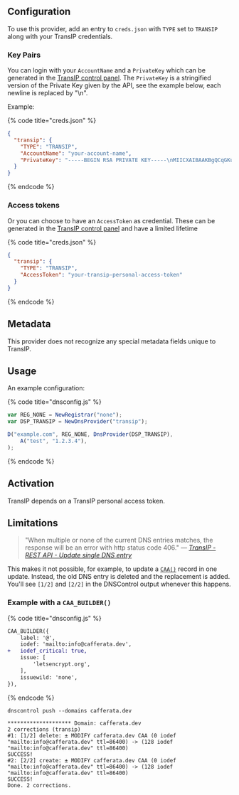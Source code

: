 ## Configuration

To use this provider, add an entry to `creds.json` with `TYPE` set to `TRANSIP`
along with your TransIP credentials.

### Key Pairs

You can login with your `AccountName` and a `PrivateKey` which can be generated in the [TransIP control panel](https://www.transip.nl/cp/account/api/). The `PrivateKey` is a stringified version of the Private Key given by the API, see the example below, each newline is replaced by "\n".

Example:

{% code title="creds.json" %}
```json
{
  "transip": {
    "TYPE": "TRANSIP",
    "AccountName": "your-account-name",
    "PrivateKey": "-----BEGIN RSA PRIVATE KEY-----\nMIICXAIBAAKBgQCqGKukO1De7zhZj6+H0qtjTkVxwTCpvKe4eCZ0FPqri0cb2JZfXJ/DgYSF6vUp\nwmJG8wVQZKjeGcjDOL5UlsuusFncCzWBQ7RKNUSesmQRMSGkVb1/3j+skZ6UtW+5u09lHNsj6tQ5\n1s1SPrCBkedbNf0Tp0GbMJDyR4e9T04ZZwIDAQABAoGAFijko56+qGyN8M0RVyaRAXz++xTqHBLh\n3tx4VgMtrQ+WEgCjhoTwo23KMBAuJGSYnRmoBZM3lMfTKevIkAidPExvYCdm5dYq3XToLkkLv5L2\npIIVOFMDG+KESnAFV7l2c+cnzRMW0+b6f8mR1CJzZuxVLL6Q02fvLi55/mbSYxECQQDeAw6fiIQX\nGukBI4eMZZt4nscy2o12KyYner3VpoeE+Np2q+Z3pvAMd/aNzQ/W9WaI+NRfcxUJrmfPwIGm63il\nAkEAxCL5HQb2bQr4ByorcMWm/hEP2MZzROV73yF41hPsRC9m66KrheO9HPTJuo3/9s5p+sqGxOlF\nL0NDt4SkosjgGwJAFklyR1uZ/wPJjj611cdBcztlPdqoxssQGnh85BzCj/u3WqBpE2vjvyyvyI5k\nX6zk7S0ljKtt2jny2+00VsBerQJBAJGC1Mg5Oydo5NwD6BiROrPxGo2bpTbu/fhrT8ebHkTz2epl\nU9VQQSQzY1oZMVX8i1m5WUTLPz2yLJIBQVdXqhMCQBGoiuSoSjafUhV7i1cEGpb88h5NBYZzWXGZ\n37sJ5QsW+sJyoNde3xH8vdXhzU7eT82D6X/scw9RZz+/6rCJ4p0=\n-----END RSA PRIVATE KEY-----"
  }
}
```
{% endcode %}

### Access tokens

Or you can choose to have an `AccessToken` as credential. These can be generated in the [TransIP control panel](https://www.transip.nl/cp/account/api/) and have a limited lifetime

{% code title="creds.json" %}
```json
{
  "transip": {
    "TYPE": "TRANSIP",
    "AccessToken": "your-transip-personal-access-token"
  }
}
```
{% endcode %}


## Metadata

This provider does not recognize any special metadata fields unique to TransIP.

## Usage

An example configuration:

{% code title="dnsconfig.js" %}
```javascript
var REG_NONE = NewRegistrar("none");
var DSP_TRANSIP = NewDnsProvider("transip");

D("example.com", REG_NONE, DnsProvider(DSP_TRANSIP),
    A("test", "1.2.3.4"),
);
```
{% endcode %}

## Activation

TransIP depends on a TransIP personal access token.

## Limitations

> "When multiple or none of the current DNS entries matches, the response will be an error with http status code 406." — _[TransIP - REST API - Update single DNS entry](https://api.transip.nl/rest/docs.html#domains-dns-patch)_

This makes it not possible, for example, to update a [`CAA()`](../language-reference/domain-modifiers/CAA.md) record in one update. Instead, the old DNS entry is deleted and the replacement is added. You'll see `[1/2]` and `[2/2]` in the DNSControl output whenever this happens.

### Example with a `CAA_BUILDER()`

{% code title="dnsconfig.js" %}
```diff
CAA_BUILDER({
    label: '@',
    iodef: 'mailto:info@cafferata.dev',
+   iodef_critical: true,
    issue: [
        'letsencrypt.org',
    ],
    issuewild: 'none',
}),
```
{% endcode %}

```shell
dnscontrol push --domains cafferata.dev
```

```shell
******************** Domain: cafferata.dev
2 corrections (transip)
#1: [1/2] delete: ± MODIFY cafferata.dev CAA (0 iodef "mailto:info@cafferata.dev" ttl=86400) -> (128 iodef "mailto:info@cafferata.dev" ttl=86400)
SUCCESS!
#2: [2/2] create: ± MODIFY cafferata.dev CAA (0 iodef "mailto:info@cafferata.dev" ttl=86400) -> (128 iodef "mailto:info@cafferata.dev" ttl=86400)
SUCCESS!
Done. 2 corrections.
```
